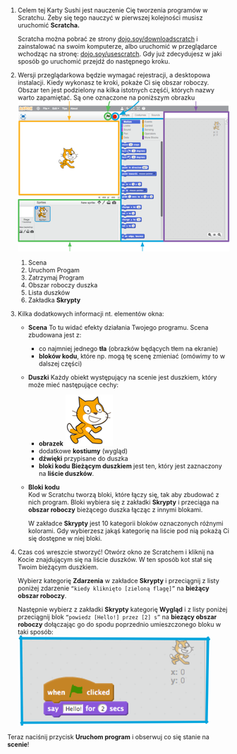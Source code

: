 1. Celem tej Karty Sushi jest nauczenie Cię tworzenia programów w Scratchu. Żeby się tego nauczyć w pierwszej kolejności musisz uruchomić **Scratcha.**

   Scratcha można pobrać ze strony [dojo.soy/downloadscratch](dojo.soy/downloadscratch) i zainstalować  na swoim komputerze, albo uruchomić w przeglądarce wchodząc na stronę: [dojo.soy/usescratch](dojo.soy/usescratch). Gdy już zdecydujesz w jaki sposób go uruchomić przejdź do następnego kroku.

2. Wersji przeglądarkowa będzie wymagać rejestracji, a desktopowa instalacji. Kiedy wykonasz te kroki, pokaże Ci się obszar roboczy.  
   Obszar ten jest podzielony na kilka istotnych częśći, których nazwy warto zapamiętać. Są one oznaczone na poniższym obrazku  
   ![](assets/setup1.png)  
   1. Scena  
   2. Uruchom Progam  
   3. Zatrzymaj Program  
   4. Obszar roboczy duszka  
   5. Lista duszków  
   6. Zakładka **Skrypty**

3. Kilka dodatkowych informacji nt. elementów okna:

   * **Scena**
     To tu widać efekty działania Twojego programu. Scena zbudowana jest z: 
     * co najmniej jednego **tła** \(obrazków będących tłem na ekranie\)
     * **bloków kodu**, które np. mogą tę scenę zmieniać \(omówimy to w dalszej części\)
   * **Duszki**
     Każdy obiekt występujący na scenie jest duszkiem, który może mieć następujące cechy:
     * **obrazek**
       ![](assets/setup2.png)
     * dodatkowe **kostiumy** \(wygląd\)
     * **dźwięki** przypisane do duszka
     * **bloki kodu** 
       **Bieżącym duszkiem** jest ten, który jest zaznaczony na **liście duszków**.
   * **Bloki kodu**  
     Kod w Scratchu tworzą bloki, które łączy się,  tak aby zbudować z nich program. Bloki wybiera się z zakładki **Skrypty** i przeciąga na **obszar roboczy** bieżącego duszka łącząc z innymi blokami.

     W zakładce **Skrypty** jest 10 kategorii bloków oznaczonych różnymi kolorami. Gdy wybierzesz jakąś kategorię na liście pod nią pokażą Ci się dostępne w niej bloki.

4. Czas coś wreszcie stworzyć! Otwórz okno ze Scratchem i kliknij na Kocie znajdującym się na liście duszków. W ten sposób kot stał się Twoim bieżącym duszkiem.

   Wybierz kategorię **Zdarzenia** w zakładce **Skrypty** i przeciągnij z listy poniżej zdarzenie `“kiedy kliknięto [zieloną flagę]”` na **bieżący obszar roboczy**.

   Następnie wybierz z zakładki **Skrypty** kategorię **Wygląd** i z listy poniżej przeciągnij blok `“powiedz [Hello!] przez [2] s”` na **biezący obszar roboczy** dołączając go do spodu poprzednio umieszczonego bloku w taki sposób: ![](assets/setup3.png)

Teraz naciśnij przycisk **Uruchom program** i obserwuj co się stanie na **scenie**!

